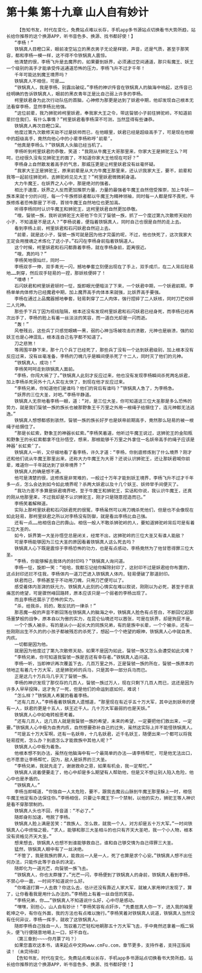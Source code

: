 # 第十集 第十九章 山人自有妙计
        【告知书友，时代在变化，免费站点难以长存，手机app多书源站点切换看书大势所趋，站长给你推荐的这个换源APP，听书音色多、换源、找书都好使！】
       “李杨！”
       铁锅真人目瞪口呆，眼前凌空站立的黑衣男子无论是样貌，声音，还是气质，甚至于那笑容，都和李杨一模一样，这不得不令铁锅真人震惊。
       他清楚的很，李杨飞升是去魔界的，如果要到妖界，必须通过空间通道，那只有魔王、妖王一个级别的高手才能承受传送通道恐怖的压力，李杨飞升不过才千年！
       千年可能达到魔王境界吗？
       铁锅真人不相信，可是……
       “铁锅真人，我是李杨，别露出破绽。”李杨的神识传音在铁锅真人的脑海中响起，这传音已经明确的告诉铁锅真人，眼前的黑衣青年正是比自己弱上许多的李杨。
       柯里妖君身为此次行动队伍的首脑，心神修为那更是达到了妖君中期，他却发现自己根本无法看穿李杨，显然李杨比他强。
       “这位前辈，我乃狮驼岭柯里妖君，奉我家大王之令，带这餮虢小子前往狮驼岭，不知道前辈拦住我们，有什么事情？”柯里妖君看李杨深不可测，当然显得有些谦恭。
       铁锅真人再次目瞪口呆。
       他度过第九次散修天劫不过是妖帅而已，在他眼里，妖君已经是超级高手了，可是现在他眼中的超级高手，竟然向他心中的小辈李杨称呼‘前辈’。
       “他真是李杨么？”铁锅真人头脑已经当机了。
       李杨听到柯里妖君的恭敬，笑道：“我刚从牛魔王大哥那里来，你家大王是狮驼王么？呵呵，已经很久没有见狮驼王的面了，不知道你家大王他现在可好？”
       李杨身上自然散发着高手的气息，那威压更是让柯里妖君没有丝毫怀疑。
       “我家大王正是狮驼王，原来前辈是从大力牛魔王那里来，还认识我家大王，要不，前辈和我等一起前往狮驼岭，去狮驼岭见见大王？”柯里妖君微微躬身道。
       大力牛魔王，在妖界之人心中，那是绝对的强者。
       相比于速度，妖界之人反而更加推崇力量，力量的最强者牛魔王自然倍受推崇，加上牛妖一族本来就十分的兴旺，每一个牛族修妖者都以牛魔王为精神领袖，同时每一人都是悍不畏死，牛族修炼者恐怖那是了不得，首领牛魔王自然地位也更加高。
       听得李杨同时认识牛魔王和狮驼王，这柯里妖君自然更加恭敬。
       “哦，餮虢一族，我听说狮驼王大哥他下令灭了餮虢一族，抓了一个度过第九次散修天劫的小子，不知道是不是这人？”李杨说着，便指着铁锅真人，同时自己也很是自然的走上去。
       看到李杨上前，柯里妖君和石闪妖君自然迎上去。
       “前辈，就是这小子，餮虢一族可就是因为他才完蛋的呢，不过，他也快死了，这次我家大王定会用搜魂之术炼化了这小子。”石闪在李杨身前指着铁锅道人。
       这个时候，柯里妖君和石闪都靠着李杨，就在李杨身前，距离很近。
       “哦，真的吗？”
       李杨笑地很灿烂，同时——
       李杨双手一伸，双手青光一闪，撼地拳套立刻便出现在了手上，双手成爪，在二人背后轻易地……刺穿，然后双手轻易的一捏，那妖核便碎了！
       “噗哧！”
       石闪妖君和柯里妖君顿时一怔，旋即眼光便暗淡了下来，一个妖君中期，一个妖君前期，李杨单单肉体修为已经魔君中期，加上魔界高手肉体本来就强，比妖界高手要强。
       李杨在通过上品魔器撼地拳套，轻易刺穿了二人肉体，强行捏碎了二人妖核，同时刀芒绞碎二人元神。
       那些手下兵丁因为视线阻隔，根本还没有发现柯里妖君和石闪妖君已经身死，而李杨已经再次出手了，李杨的脸上有着一丝淡淡的笑容，而一道白光却是一闪而逝。
       “轰！”
       风卷残云，这些兵丁只感觉眼睛一黑，弱的心神当场被攻击的溃散，元神也是崩溃，强的如妖王也是心神混乱，根本连自己名字都不知道了。
       刀之悲煞！
       等周围平静下来，那十几个兵丁已经死了，那些兵丁没有一个达到妖君级别，加上根本没有反应过来，没有丝毫准备，李杨的刀魄几乎是瞬间便杀死了十二人，同时灭了他们的元神。
       “铁锅真人，成功！”
       李杨笑呵呵走到铁锅真人面前。
       “李杨，你闯大祸了了。”铁锅真人此刻才反应过来，他也没有发现李杨瞬间杀死两名妖君，加上李杨杀死另外十几人实在太快了，到现在他才反应过来。
       “李杨兄弟，你知道他们是谁吗？他们的背后有谁吗？”铁锅真人急了，为李杨急。
       “妖界的三位大圣，对吧。”李杨平静道。
       铁锅真人无奈地看李杨一眼，道：“对，是三位大圣，你可知道这三位大圣那是多么恐怖的势力，就是我们餮虢一族的族长也被那野象王千万里之外用一根绳子给捆住了，连元神都无法逃逸。”
       铁锅真人想想都感到骇然，餮虢一族的族长好歹也是妖帝前期高手，竟然那么轻易的被一根绳子给捆住了。
       “那是长虹索，野象王的神器长虹索。”李杨笑着道，他听过牛魔王说过，这狮驼王的金阳瓶和野象王的长虹索都拿不住孙悟空，想来，那根能够千万里之外拿住一名妖帝高手的绳子应该是神器‘长虹索’了。
       铁锅真人一听，又仔细地看了看李杨，许久才道：“李杨，你到底修炼到了什么境界？刚才还和他们说从牛魔王那里出来，还称大力牛魔王为大哥？还说认识狮驼王，还让那妖君喊你前辈，难道你一千年就达到了妖帝境界？”
       铁锅真人的确是想不通。
       他可是清楚的很，这修炼是非常难的，一般过十万年才能到妖王境界，李杨飞升不过才千年多一点，怎么会达到如今如此境界呢？杀两大妖君以及十几个妖王、妖帅举手间便灭了。
       “我功力差不多算是妖君境界吧，至于牛魔王和狮驼王，实话和你说，我认识牛魔王，还真的刚从他那里来，不过我却是不认识狮驼王，刚才只是随意捏造而已。”
       李杨笑着解释道。
       实际上那柯里妖君和石闪妖君死的很冤，李杨虽然可以用刀魄杀死他们，但是也不会像现在如此轻易，那柯里妖君之所以对李杨没有防御，就是看出李杨比自己强。
       还有一点……他相信自己的靠山。相信一般人不敢杀狮驼岭的人，要知道狮驼岭背后可是有着三位大圣的。
       如今，妖界第一大圣孙悟空总是闭关，经常不出，这狮驼岭的三位大圣又有谁人能敌？
       可是李杨能够因为三位大圣的原因看着铁锅真人这么死去吗？
       铁锅真人心下既是震惊于李杨恐怖的功力，也是有点感动，李杨竟然为了他甘愿得罪三位大圣。
       “李杨，你能够解去我体内的封印吗？”铁锅真人询问道。
       李杨一怔，旋即一笑：“哈哈，我都忘记给你解除封印了，这封印不过是妖君给你布置的，这点封印还拦不住我，李杨体内一道刀芒进入铁锅真人体内，轻易便破了那道封印。
       妖君而已，李杨甚至于不动用刀魄，只用刀芒便可以了。
       感受着体内澎湃的妖元力，铁锅真人此刻的心情实在难以叙说，刚刚以为必死，甚至于悲哀痛苦的绝望，可是骤然峰回路转，原本应该只是一个弱者的李杨出现了。
       而且李杨还展示了恐怖的实力。
       “杀，给我杀，妈的，敢反抗的一律杀！”
       那恶魔一般的声音不断回荡在铁锅真人的脑海之中，铁锅真人脸色有点苍白，不断回忆起那场噩梦般的战争，原本自以为傲的实力，在昆仑仙境还可以嚣张，可是在妖界，却是狗屁不是。
       一个个族人被杀，有的是从小一起长大的同族兄弟，有的是族中长辈，一个个被杀，还有一些刚刚出生不久的的小孩子都被残忍的杀死了，想起一个个绝望的眼神，铁锅真人心中就自责、内疚。
       一切都是因为他。
       就是因为他度过了第九次散修天劫，如果不是因为如此，餮虢一族又怎么会遭受如此灾难？
       “李杨兄弟，你可知道我餮虢一族是否还有幸存者。”铁锅真人追问道。
       李杨一听，当即神识再次覆盖下去，几百万里之外，正是餮虢一族的所在，餮虢一族原本的领地正有着几十万大军，这是狮驼岭的兵马，只是其中一部分兵马而已。
       正是这几十万兵马几乎灭了餮虢一族。
       李杨的神识发现了那仅存的几百人，餮虢一族过万人，现在只剩下几百人而已，这还是因为许多人早早投降，这才免了一死，但是他们的命运到底如何，难说！
       “怎么样？”铁锅真人希翼的看着李杨。
       “还有几百人。”李杨看着铁锅真人遗憾道，“那里现在有近乎五十万大军，其中达到妖帝的便有一人，妖君的更是十五人，妖王近千人。几十万大军最弱的也是天妖。”
       铁锅真人心中如电转般思考着。
       “还有几百人，这几百人就是我餮虢一族的希望，未来的希望，一定要把他们救出来，一定要。”铁锅真人心中极为自责内疚，自然想要弥补自己的过失，虽然这实际上并不能怪铁锅真人。
       “可是五十万大军啊，还有一名妖帝，十几名妖君，近千名妖王，随便出来一个都可以将我轻易捏死，怎么办？到底怎么才能救族中其他人呢？”
       铁锅真人心中极为着急。
       他根本想不到办法，虽然在他脑海中有一个最简单的办法——请李杨帮忙，可是他无法出口，也不愿意让李杨帮忙，因为，敌人是妖界的三大圣。
       “李杨兄弟，我就先走了，谢谢救命之恩，如果有机会，我一定帮忙。”
       铁锅真人说着便要走了，他心中却是多么期望有人帮助他，但是又不想让别人陷入危险，他心中也是矛盾的。
       “铁锅真人。”
       李杨当即喊道，“你独自一人太危险，要不，跟我去魔云山脉到牛魔王那里躲上一时，相信牛魔王他定有办法保住你。”李杨相信，只要让牛魔王下一个禁制，以他的实力，狮驼王等人神识是看不穿那禁制的。
       铁锅真人头也不回，传音道：“不必了。”
       随即身形加速，甩脱了李杨。
       铁锅真人脸上满是苦笑：“救族人、怎么救，就我一个人，对方却是五十万大军。”一时间铁锅真人心中烦恼之极，“求人，能够和那三大圣相斗的也只有齐天大圣吧，我一个小人物，根本没有资格见齐天大圣。”
       想来想去，铁锅真人也想不到谁能够救自己，谁和自己够交情为自己得罪三大圣。
       猛然，铁锅真人眼中有了一丝决绝。
       “不管了，我是我族的罪人，能救出一人是一人，死了也算是求个心安。”铁锅真人想不出任何办法，只能作此等于自杀的决定。
       随即化为一道光芒，向餮虢一族飞去。
       “铁锅真人，你也太莽撞了。”光芒一闪，李杨便到了铁锅真人的身前，铁锅真人看到李杨，不禁心中一震，一时间不知道说什么好。
       “你难道打算一人去救？你这么去，估计还没有靠近人家大军，就被人家用神识发现了，算了，让你看看我是用什么办法的。”李杨脸上有着一丝自信的笑容。
       “李杨兄弟，你……”铁锅真人不知道说什么好，心中尽是感动。
       “嘿嘿，别担心，山人自有妙计！”李杨笑容有点奸诈，“先委屈真人你一下，进入我的袖里乾坤之中，有你在外面，我的方法也有点难以施行。”李杨笑着对铁锅真人说道，铁锅真人当然没有任何异议，李杨一挥手，就收了这铁锅真人。
       随即李杨自己独自一人，驾驭着刀芒轻松地朝那五十万大军飞去，手中竟然还拿着一瓶二锅头，便飞行便随意地喝上一口，好不自在。
       （第三章到~~~~你月票了吗？）
       如果您喜欢这本书，请来起点中文网www.cmFu.com，章节更多，支持作者，支持正版阅读！（未完待续）
       【告知书友，时代在变化，免费站点难以长存，手机app多书源站点切换看书大势所趋，站长给你推荐的这个换源APP，听书音色多、换源、找书都好使！】